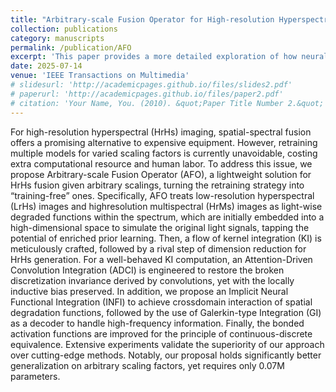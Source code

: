 ```yaml
---
title: "Arbitrary-scale Fusion Operator for High-resolution Hyperspectral Imaging"
collection: publications
category: manuscripts
permalink: /publication/AFO
excerpt: 'This paper provides a more detailed exploration of how neural operators can be used to achieve arbitrary-scale spectral fusion.'
date: 2025-07-14
venue: 'IEEE Transactions on Multimedia'
# slidesurl: 'http://academicpages.github.io/files/slides2.pdf'
# paperurl: 'http://academicpages.github.io/files/paper2.pdf'
# citation: 'Your Name, You. (2010). &quot;Paper Title Number 2.&quot; <i>Journal 1</i>. 1(2).'
---
```


For high-resolution hyperspectral (HrHs) imaging, spatial-spectral fusion offers a promising alternative to expensive equipment. However, retraining multiple models for varied scaling factors is currently unavoidable, costing extra computational resource and human labor. To address this issue, we propose Arbitrary-scale Fusion Operator (AFO), a lightweight solution for HrHs fusion given arbitrary scalings, turning the
retraining strategy into “training-free” ones. Specifically, AFO treats low-resolution hyperspectral (LrHs) images and highresolution multispectral (HrMs) images as light-wise degraded functions within the spectrum, which are initially embedded into a high-dimensional space to simulate the original light signals, tapping the potential of enriched prior learning. Then, a flow of kernel integration (KI) is meticulously crafted, followed by a rival step of dimension reduction for HrHs generation. For a well-behaved KI computation, an Attention-Driven Convolution Integration (ADCI) is engineered to restore the broken discretization invariance derived by convolutions, yet with the locally inductive bias preserved. In addition, we propose an Implicit Neural Functional Integration (INFI) to achieve crossdomain interaction of spatial degradation functions, followed by the use of Galerkin-type Integration (GI) as a decoder to handle high-frequency information. Finally, the bonded activation functions are improved for the principle of continuous-discrete equivalence. Extensive experiments validate the superiority of our approach over cutting-edge methods. Notably, our proposal holds significantly better generalization on arbitrary scaling factors, yet requires only 0.07M parameters.